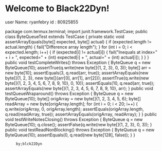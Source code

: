Welcome to Black22Dyn!
==================
user Name: ryanfebry
id       : 80925855

package com.termux.terminal; import junit.framework.TestCase; public class ByteQueueTest extends TestCase { 	private static void assertArrayEquals(byte[] expected, byte[] actual) {		if (expected.length != actual.length) {			fail("Difference array length");		}		for (int i = 0; i < expected.length; i++) {			if (expected[i] != actual[i]) {				fail("Inequals at index=" + i + ", expected=" + (int) expected[i] + ", actual=" + (int) actual[i]);			}		}	} 	public void testCompleteWrites() throws Exception {		ByteQueue q = new ByteQueue(10); assertTrue(q.write(new byte[]{1, 2, 3}, 0, 3)); 		byte[] arr = new byte[10];		assertEquals(3, q.read(arr, true));		assertArrayEquals(new byte[]{1, 2, 3}, new byte[]{arr[0], arr[1], arr[2]}); assertTrue(q.write(new byte[]{1, 2, 3, 4, 5, 6, 7, 8, 9, 10}, 0, 10));		assertEquals(10, q.read(arr, true));		assertArrayEquals(new byte[]{1, 2, 3, 4, 5, 6, 7, 8, 9, 10}, arr);	} 	public void testQueueWraparound() throws Exception {		ByteQueue q = new ByteQueue(10); 		byte[] origArray = new byte[]{1, 2, 3, 4, 5, 6};		byte[] readArray = new byte[origArray.length];		for (int i = 0; i < 20; i++) {			q.write(origArray, 0, origArray.length);			assertEquals(origArray.length, q.read(readArray, true));			assertArrayEquals(origArray, readArray);		}	} 	public void testWriteNotesClosing() throws Exception {		ByteQueue q = new ByteQueue(10);		q.close(); assertFalse(q.write(new byte[]{1, 2, 3}, 0, 3));	} 	public void testReadNonBlocking() throws Exception {		ByteQueue q = new ByteQueue(10);		assertEquals(0, q.read(new byte[128], false));	} }




         by;blck22Dyn 